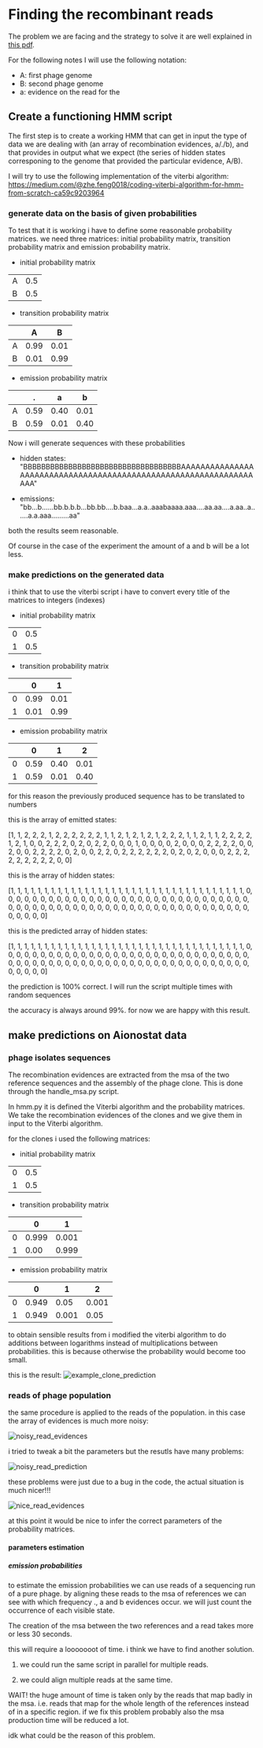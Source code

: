# Finding the recombinant reads

The problem we are facing and the strategy to solve it are well explained in [this pdf](plan.pdf).

For the following notes I will use the following notation:
- A: first phage genome
- B: second phage genome
- a: evidence on the read for the 

## Create a functioning HMM script

The first step is to create a working HMM that can get in input the type of data we are dealing with (an array of recombination evidences, a/./b), and that provides in output what we expect (the series of hidden states corresponing to the genome that provided the particular evidence, A/B).

I will try to use the following implementation of the viterbi algorithm: https://medium.com/@zhe.feng0018/coding-viterbi-algorithm-for-hmm-from-scratch-ca59c9203964

### generate data on the basis of given probabilities

To test that it is working i have to define some reasonable probability matrices. we need three matrices: initial probability matrix, transition probability matrix and emission probability matrix.

- initial probability matrix

|    |      |
|----|------|
|A   |0.5   |
|B   |0.5   |

- transition probability matrix

|    |A       |B       |
|----|--------|--------|
|A   |0.99    |0.01    |
|B   |0.01    |0.99    |

- emission probability matrix

|    |.        |a        |b        |
|----|---------|---------|---------|
|A   |0.59     |0.40     |0.01     |
|B   |0.59     |0.01     |0.40     |

Now i will generate sequences with these probabilities

- hidden states: "BBBBBBBBBBBBBBBBBBBBBBBBBBBBBBBBBBBAAAAAAAAAAAAAAAAAAAAAAAAAAAAAAAAAAAAAAAAAAAAAAAAAAAAAAAAAAAAAAAAAA"

- emissions:     "bb...b......bb.b.b.b...bb.bb....b.baa...a.a..aaabaaaa.aaa....aa.aa....a.aa..a......a.a.aaa.........aa"

both the results seem reasonable.

Of course in the case of the experiment the amount of a and b will be a lot less.

### make predictions on the generated data

i think that to use the viterbi script i have to convert every title of the matrices to integers (indexes)

- initial probability matrix

|    |      |
|----|------|
|0   |0.5   |
|1   |0.5   |

- transition probability matrix

|    |0       |1       |
|----|--------|--------|
|0   |0.99    |0.01    |
|1   |0.01    |0.99    |

- emission probability matrix

|    |0        |1        |2        |
|----|---------|---------|---------|
|0   |0.59     |0.40     |0.01     |
|1   |0.59     |0.01     |0.40     |

for this reason the previously produced sequence has to be translated to numbers

this is the array of emitted states:

[1, 1, 2, 2, 2, 1, 2, 2, 2, 2, 2, 2, 1, 1, 2, 1, 2, 1, 2, 1, 2, 2, 2, 1, 1, 2, 1, 1, 2, 2, 2, 2, 1, 2, 1, 0, 0, 2, 2, 2, 0, 2, 0, 2, 2, 0, 0, 0, 1, 0, 0, 0, 0, 2, 0, 0, 0, 2, 2, 2, 2, 0, 0, 2, 0, 0, 2, 2, 2, 2, 0, 2, 0, 0, 2, 2, 0, 2, 2, 2, 2, 2, 2, 0, 2, 0, 2, 0, 0, 0, 2, 2, 2, 2, 2, 2, 2, 2, 2, 0, 0]

this is the array of hidden states:

[1, 1, 1, 1, 1, 1, 1, 1, 1, 1, 1, 1, 1, 1, 1, 1, 1, 1, 1, 1, 1, 1, 1, 1, 1, 1, 1, 1, 1, 1, 1, 1, 1, 1, 1, 0, 0, 0, 0, 0, 0, 0, 0, 0, 0, 0, 0, 0, 0, 0, 0, 0, 0, 0, 0, 0, 0, 0, 0, 0, 0, 0, 0, 0, 0, 0, 0, 0, 0, 0, 0, 0, 0, 0, 0, 0, 0, 0, 0, 0, 0, 0, 0, 0, 0, 0, 0, 0, 0, 0, 0, 0, 0, 0, 0, 0, 0, 0, 0, 0, 0]

this is the predicted array of hidden states:

[1, 1, 1, 1, 1, 1, 1, 1, 1, 1, 1, 1, 1, 1, 1, 1, 1, 1, 1, 1, 1, 1, 1, 1, 1, 1, 1, 1, 1, 1, 1, 1, 1, 1, 1, 0, 0, 0, 0, 0, 0, 0, 0, 0, 0, 0, 0, 0, 0, 0, 0, 0, 0, 0, 0, 0, 0, 0, 0, 0, 0, 0, 0, 0, 0, 0, 0, 0, 0, 0, 0, 0, 0, 0, 0, 0, 0, 0, 0, 0, 0, 0, 0, 0, 0, 0, 0, 0, 0, 0, 0, 0, 0, 0, 0, 0, 0, 0, 0, 0, 0]

the prediction is 100% correct. I will run the script multiple times with random sequences

the accuracy is always around 99%. for now we are happy with this result.

## make predictions on Aionostat data

### phage isolates sequences

The recombination evidences are extracted from the msa of the two reference sequences and the assembly of the phage clone. This is done through the handle_msa.py script.

In hmm.py it is defined the Viterbi algorithm and the probability matrices. We take the recombination evidences of the clones and we give them in input to the Viterbi algorithm.

for the clones i used the following matrices:

- initial probability matrix

|    |      |
|----|------|
|0   |0.5   |
|1   |0.5   |

- transition probability matrix

|    |0       |1       |
|----|--------|--------|
|0   |0.999   |0.001   |
|1   |0.00    |0.999   |

- emission probability matrix

|    |0         |1        |2        |
|----|----------|---------|---------|
|0   |0.949     |0.05     |0.001    |
|1   |0.949     |0.001    |0.05     |

to obtain sensible results from i modified the viterbi algorithm to do additions between logarithms instead of multiplications between probabilities. this is because otherwise the probability would become too small.

this is the result:
![example_clone_prediction](../results/plots/clones/P2_C2_msa.png)

### reads of phage population

the same procedure is applied to the reads of the population. in this case the array of evidences is much more noisy:

![noisy_read_evidences](images/noisy_read_evidences.png)

i tried to tweak a bit the parameters but the resutls have many problems:

![noisy_read_prediction](images/noisy_read_prediction.png)

these problems were just due to a bug in the code, the actual situation is much nicer!!!

![nice_read_evidences](images/nice_read_evidences.png)

at this point it would be nice to infer the correct parameters of the probability matrices.

#### parameters estimation

##### emission probabilities

to estimate the emission probabilities we can use reads of a sequencing run of a pure phage. by aligning these reads to the msa of references we can see with which frequency ., a and b evidences occur. we will just count the occurrence of each visible state.

The creation of the msa between the two references and a read takes more or less 30 seconds.

this will require a looooooot of time. i think we have to find another solution.

1. we could run the same script in parallel for multiple reads.

2. we could align multiple reads at the same time.

WAIT! the huge amount of time is taken only by the reads that map badly in the msa. i.e. reads that map for the whole length of the references instead of in a specific region. if we fix this problem probably also the msa production time will be reduced a lot.

idk what could be the reason of this problem.